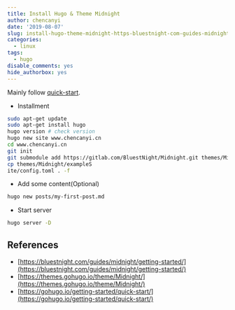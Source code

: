```yaml
---
title: Install Hugo & Theme Midnight
author: chencanyi
date: '2019-08-07'
slug: install-hugo-theme-midnight-https-bluestnight-com-guides-midnight-getting-started
categories:
  - linux
tags:
  - hugo
disable_comments: yes
hide_authorbox: yes
---
```

Mainly follow [quick-start](https://gohugo.io/getting-started/quick-start/).

* Installment
```bash
sudo apt-get update
sudo apt-get install hugo
hugo version # check version
hugo new site www.chencanyi.cn
cd www.chencanyi.cn
git init
git submodule add https://gitlab.com/BluestNight/Midnight.git themes/Midnight
cp themes/Midnight/exampleS
ite/config.toml . -f
```
* Add some content(Optional)
```bash
hugo new posts/my-first-post.md
```
* Start server
```bash
hugo server -D
```
## References
* [https://bluestnight.com/guides/midnight/getting-started/](https://bluestnight.com/guides/midnight/getting-started/)
* [https://themes.gohugo.io/theme/Midnight/](https://themes.gohugo.io/theme/Midnight/)
* [https://gohugo.io/getting-started/quick-start/](https://gohugo.io/getting-started/quick-start/)